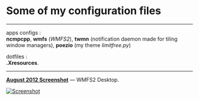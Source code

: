 # Some of my configuration files
- - -

apps configs :  
**ncmpcpp**, **wmfs** (*WMFS2*), **twmn** (notification daemon made for tiling window managers), **poezio** (my theme *limitfree.py*)

dotfiles :  
**.Xresources**.

- - -

[**August 2012 Screenshot**](http://schoewilliam.deviantart.com/art/WMFS2-August-2012-archlinux-320699729) — WMFS2 Desktop.

[![Screenshot](https://github.com/Schoewilliam/configs/blob/master/aout2012preview.png?raw=true)](http://schoewilliam.deviantart.com/art/WMFS2-August-2012-archlinux-320699729)
